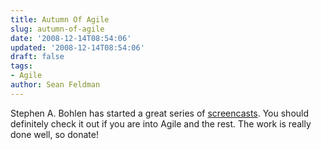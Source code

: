 ```yaml
---
title: Autumn Of Agile
slug: autumn-of-agile
date: '2008-12-14T08:54:06'
updated: '2008-12-14T08:54:06'
draft: false
tags:
- Agile
author: Sean Feldman
---
```



Stephen A. Bohlen has started a great series of [screencasts](http://www.autumnofagile.net/). You should definitely check it out if you are into Agile and the rest. The work is really done well, so donate!


